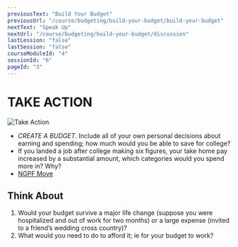 ```yaml
---
previousText: "Build Your Budget"
previousUrl: "/course/budgeting/build-your-budget/build-your-budget"
nextText: "Speak Up"
nextUrl: "/course/budgeting/build-your-budget/discussion"
lastLession: "false"
lastSession: "false"
courseModuleId: "4"
sessionId: "6"
pageId: "3"
---
```



# TAKE ACTION
![Take Action](/assets/img/take-action.jpg)

- *CREATE A BUDGET*. Include all of your own personal decisions about earning and spending; how much would you be able to save for college? 
-	If you landed a job after college making six figures, your take home pay increased by a substantial amount, which categories would you spend more in? Why? 
- <a href="https://docs.google.com/presentation/d/1OLK3NZy_GMuC60kDWGasNSVRjPQxBaqn3UZHhhZ-Qi8/edit#slide=id.g71a6aea94_0_152" target="_blank">NGPF Move</a>

## Think About 
1. Would your budget survive a major life change (suppose you were hospitalized and out of work for two months) or a large expense (invited to a friend’s wedding cross country)? 
2. What would you need to do to afford it; ie for your budget to work?

